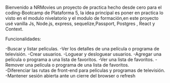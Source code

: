  Bienvenido a NRMovies un proyecto de practica hecho desde cero para el coding-Bootcamp de Plataforma 5, la idea principal es poner en practica lo visto en el modulo nivelatorio y el modulo de formación,en este proyecto usé vanilla Js, Node.js, express, sequelize,Passport, Postgres , React y Context.
      
   Funcionalidades:
       
-Buscar y listar películas.
-Ver los detalles de una película o programa de televisión.
-Crear usuarios.
-Loguear y desloguear usuarios.
-Agregar una película o programa a una lista de favoritos.
-Ver una lista de favoritos.
-Remover una película o programa de una lista de favoritos.          
-Diferenciar las rutas de front-end para películas y programas de
televisión.
-Mantener sesión abierta ante un cierre del browser o refresh
